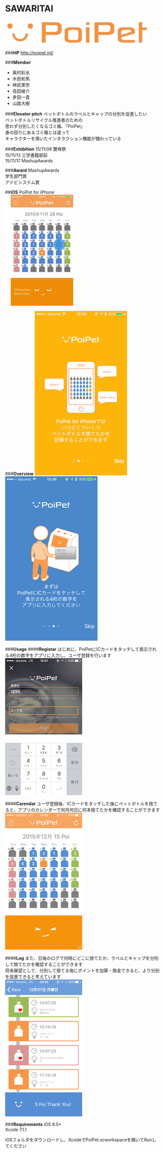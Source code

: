 # SAWARITAI
![poipet_logo](https://github.com/enpitut/SAWARITAI/blob/master/LP/img/poipet_logo.png)  
  
###**HP**
http://poipet.ml/  

###**Member**
- 奥村彩水
- 木邑和馬
- 神武里奈
- 高田崚介
- 夛田一貴
- 山路大樹

###**Elevator pitch** 
ペットボトルのラベルとキャップの分別を促進したい   
ペットボトルリサイクル推進者のための   
思わず分別したくなるゴミ箱、「PoiPet」   
身の回りにあるゴミ箱とは違って   
キャラクターを用いたインタラクション機能が備わっている

###**Exhibition**
15/11/08 雙峰祭   
15/11/13 三学書籍部前  
15/11/17 MashupAwards  

###**Award**
MashupAwards  
 学生部門賞  
 アドビシステム賞  


##**iOS**
PoiPet for iPhone  
![k-means](https://github.com/enpitut/SAWARITAI/blob/master/ScreenShot/poipet_iphone.gif)  

###**Overview**
![k-means](https://github.com/enpitut/SAWARITAI/blob/master/ScreenShot/poipet_setumei1.PNG)
![k-means](https://github.com/enpitut/SAWARITAI/blob/master/ScreenShot/poipet_setumei2.PNG)

###**Usage**
####**Registar**
はじめに、PoiPetにICカードをタッチして表示される4桁の数字をアプリに入力し、ユーザ登録を行います    
![k-means](https://github.com/enpitut/SAWARITAI/blob/master/ScreenShot/poipet_image3.PNG)

####**Carendar**
ユーザ登録後、ICカードをタッチした後にペットボトルを捨てると、アプリのカレンダーで何月何日に何本捨てたかを確認することができます  
![k-means](https://github.com/enpitut/SAWARITAI/blob/master/ScreenShot/poipet_image1.PNG)  

####**Log**
また、日毎のログで何時にどこに捨てたか、ラベルとキャップを分別して捨てたかを確認することができます  
将来展望として、分別して捨てる毎にポイントを加算・換金できると、より分別を促進できると考えています   
![k-means](https://github.com/enpitut/SAWARITAI/blob/master/ScreenShot/poipet_image2.PNG)

###**Requirements**
iOS 8.0+  
Xcode 7.1.1  

iOSフォルダをダウンロードし、XcodeでPoiPet.xcworkspaceを開いてRunしてください  




